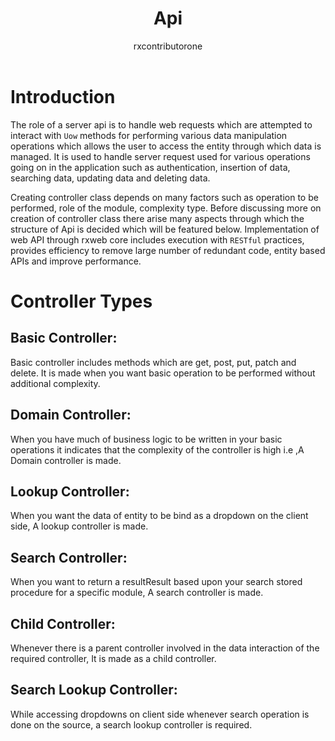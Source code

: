 ﻿---
title: Api
author: rxcontributorone
category: rxweb core
---

# Introduction

The role of a server api is to handle web requests which are attempted to interact with `Uow` methods for performing various data manipulation operations which allows the user to access the entity through which data is managed. It is used to handle server request used for various operations going on in the application such as authentication, insertion of data, searching data, updating data and deleting data.   

Creating controller class depends on many factors such as operation to be performed, role of the module, complexity type. 
Before discussing more on creation of controller class there arise many aspects through which the structure of Api is decided which will be featured below. Implementation of web API through rxweb core includes execution with `RESTful` practices, provides efficiency to remove large number of redundant code, entity based APIs and improve performance.  
 
# Controller Types 

## Basic Controller:
Basic controller includes methods which are get, post, put, patch and delete. It is made when you want basic operation to be performed without additional complexity.

## Domain Controller:
When you have much of business logic to be written in your basic operations it indicates that the complexity of the controller is high i.e ,A Domain controller is made.

## Lookup Controller:
When you want the data of entity to be bind as a dropdown on the client side, A lookup controller is made. 

## Search Controller:
When you want to return a resultResult based upon your search stored procedure for a specific module, A search controller is made.

## Child Controller:
Whenever there is a parent controller involved in the data interaction of the required controller, It is made as a child controller.

## Search Lookup Controller:
While accessing dropdowns on client side whenever search operation is done on the source, a search lookup controller is required.
